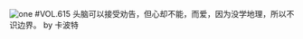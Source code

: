 ![one](http://image.wufazhuce.com/FoLF9yYKguV6T5ndmrMh0CB916ry)
#VOL.615
头脑可以接受劝告，但心却不能，而爱，因为没学地理，所以不识边界。 by 卡波特